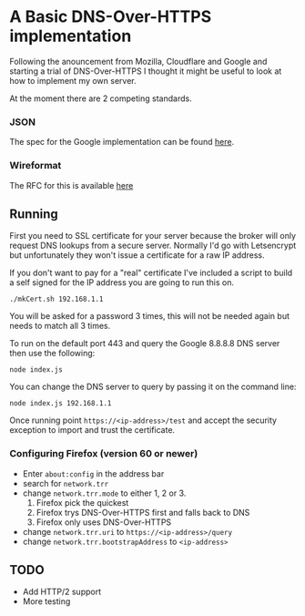 # A Basic DNS-Over-HTTPS implementation

Following the anouncement from Mozilla, Cloudflare and Google and starting a trial of DNS-Over-HTTPS I thought it might be useful 
to look at how to implement my own server.

At the moment there are 2 competing standards.

### JSON

The spec for the Google implementation can be found [here](https://developers.google.com/speed/public-dns/docs/dns-over-https).

### Wireformat

The RFC for this is available [here](https://datatracker.ietf.org/doc/draft-ietf-doh-dns-over-https/?include_text=1)

## Running

First you need to SSL certificate for your server because the broker will only request DNS lookups from a secure server. Normally I'd go 
with Letsencrypt but unfortunately they won't issue a certificate for a raw IP address.

If you don't want to pay for a "real" certificate I've included a script to build a self signed for the IP address you are going to run this on.

`./mkCert.sh 192.168.1.1`

You will be asked for a password 3 times, this will not be needed again but needs to match all 3 times.

To run on the default port 443 and query the Google 8.8.8.8 DNS server then use the following:

`node index.js`

You can change the DNS server to query by passing it on the command line:

`node index.js 192.168.1.1`

Once running point `https://<ip-address>/test` and accept the security exception to import and trust the certificate.

### Configuring Firefox (version 60 or newer)

- Enter `about:config` in the address bar
- search for `network.trr`
- change `network.trr.mode` to either 1, 2 or 3. 
    1. Firefox pick the quickest
    2. Firefox trys DNS-Over-HTTPS first and falls back to DNS
    3. Firefox only uses DNS-Over-HTTPS
- change `network.trr.uri` to `https://<ip-address>/query`
- change `network.trr.bootstrapAddress` to `<ip-address>`

## TODO

- Add HTTP/2 support
- More testing

